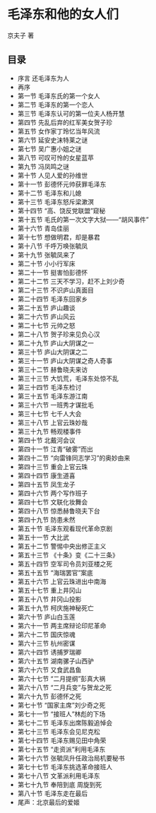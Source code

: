 # 毛泽东和他的女人们

京夫子 著

## 目录

- 序言 还毛泽东为人
- 再序
- 第一节 毛泽东氏的第一个女人
- 第二节 毛泽东的第一个恋人
- 第三节 毛泽东认可的第一位夫人杨开慧
- 第四节 先乱后弃的红军美女贺子珍
- 第五节 女作家丁玲忆当年风流
- 第六节 延安史沫特莱之谜
- 第七节 吴广惠小姐之谜
- 第八节 可叹可怜的女星蓝苹
- 第九节 冯凤鸣之谜
- 第十节 人见人爱的孙维世
- 第十一节 彭德怀元帅获罪毛泽东
- 第十二节 毛泽东和儿媳
- 第十三节 毛泽东怒斥梁漱溟
- 第十四节 “高、饶反党联盟”窥秘
- 第十五节 毛氏的第一次文字大狱——“胡风事件”
- 第十六节 青岛佳丽
- 第十七节 想做明君，却是暴君
- 第十八节 千呼万唤张毓凤
- 第十九节 张毓凤来了
- 第二十节 小小行军床
- 第二十一节 挺害怕彭德怀
- 第二十二节 三天不学习，赶不上刘少奇
- 第二十三节 不识庐山真面目
- 第二十四节 毛泽东回家乡
- 第二十五节 庐山趣谈
- 第二十六节 庐山风云
- 第二十七节 元帅之怒
- 第二十八节 贺子珍来见负心汉
- 第二十九节 庐山大阴谋之一
- 第三十节 庐山大阴谋之二
- 第三十一节 庐山大阴谋之奇人奇事
- 第三十二节 赫鲁晓夫来访
- 第三十三节 大饥荒，毛泽东处惊不乱
- 第三十四节 毛泽东检讨
- 第三十五节 毛泽东游江南
- 第三十六节 一班秀才谋批毛
- 第三十七节 七千人大会
- 第三十八节 上官云珠妙哉
- 第三十九节 畅观楼事件
- 第四十节 北戴河会议
- 第四十一节 江青“破雾”而出
- 第四十二节 “向雷锋同志学习”的奥妙由来
- 第四十三节 重会上官云珠
- 第四十四节 康生道喜
- 第四十五节 凤生龙子
- 第四十六节 两个写作班子
- 第四十七节 文联化妆舞会
- 第四十八节 惊悉赫鲁晓夫下台
- 第四十九节 防患未然
- 第五十节 毛泽东观看现代革命京剧
- 第五十一节 大比武
- 第五十二节 警惕中央出修正主义
- 第五十三节 《十条》变《二十三条》
- 第五十四节 空军司令员刘亚楼之死
- 第五十五节 “海瑞罢官”案底
- 第五十六节 上官云珠进出中南海
- 第五十七节 重上井冈山
- 第五十八节 井冈山投影
- 第五十九节 柯庆施神秘死亡
- 第六十节 庐山白玉莲
- 第六十一节 两主席辩论印尼革命
- 第六十二节 国庆惊魂
- 第六十三节 杭州密谋
- 第六十四节 诱捕罗瑞卿
- 第六十五节 湖南骡子山西驴
- 第六十六节 又食武昌鱼
- 第六十七节 “二月提纲”彭真大祸
- 第六十八节 “二月兵变”与贺龙之死
- 第六十九节 彭德怀之死
- 第七十节 “国家主席”刘少奇之死
- 第七十一节 “接班人”林彪的下场
- 第七十二节 毛泽东出席陈毅追悼会
- 第七十三节 毛泽东会见尼克松
- 第七十四节 毛泽东赐见田中角荣
- 第七十五节 “走资派”利用毛泽东
- 第七十六节 张毓凤升任政治局机要秘书
- 第七十七节 毛泽东挑选革命接班人
- 第七十八节 文革派利用毛泽东
- 第七十九节 奉陪到底 周旋到死
- 第八十节 毛泽东走在最后
- 尾声：北京最后的爱姬
